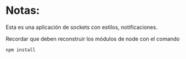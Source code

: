 # Notas:

Esta es una aplicación de sockets con estilos, notificaciones.

Recordar que deben reconstruir los módulos de node con el comando

```
npm install
```